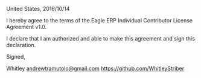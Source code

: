 United States, 2016/10/14

I hereby agree to the terms of the Eagle ERP Individual Contributor License
Agreement v1.0.

I declare that I am authorized and able to make this agreement and sign this
declaration.

Signed,

Whitley andrewtramutolo@gmail.com https://github.com/WhitleyStriber
